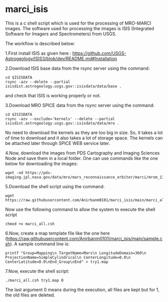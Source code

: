 # marci_isis
This is a c shell script which is used for the processing of MRO-MARCI images. 
The software used for processing the images is ISIS (Integrated Software for Imagers and Spectrometers) from USGS. 

The workflow is described below:

1.First install ISIS as given here : https://github.com/USGS-Astrogeology/ISIS3/blob/dev/README.md#Installation

2.Download ISIS base data from the rsync server using the command:
```
cd $ISISDATA
rsync -azv --delete --partial isisdist.astrogeology.usgs.gov::isisdata/data/base .
```
and check that ISIS is working properly or not.

3.Download MRO SPICE data from the rsync server using the command:
```
cd $ISISDATA
rsync -azv --exclude='kernels' --delete --partial isisdist.astrogeology.usgs.gov::isisdata/data/mro .
```
No need to download the kernels as they are too big in size. So, it takes a lot of time to download and it also takes a lot of storage space. The kernels can be attached later through SPICE WEB service later.

4.Now, download the images from PDS Cartography and Imaging Sciences Node and save them in a local folder. One can use commands like the one below for downloading the images:
```
wget -nd https://pds-imaging.jpl.nasa.gov/data/mro/mars_reconnaissance_orbiter/marci/mrom_1319/data/N18_069571_0520_MA_00N200W.IMG
```

5.Download the shell script using the command:
```
wget https://raw.githubusercontent.com/Anirbanm0101/marci_isis/main/marci_all.csh
```
Now use the following command to allow the system to execute the shell script 
```
chmod +x marci_all.csh
```

6.Now, create a map template file like the one here (https://raw.githubusercontent.com/Anirbanm0101/marci_isis/main/sample.csh). A sample command line is:
```
printf "Group=Mapping\n TargetName=Mars\n LongitudeDomain=360\n ProjectionName=SimpleCylindrical\n CenterLongitude=0.0\n CenterLatitude=0.0\nEnd_Group\nEnd" > try1.map
```

7.Now, execute the shell script:
```
./marci_all.csh try1.map 0
```
The last argument 0 means during the execution, all files are kept but for 1, the old files are deleted. 
